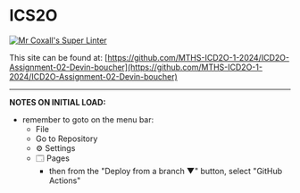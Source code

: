 # ICS2O

[![Mr Coxall's Super Linter](https://github.com/MTHS-ICD2O-1-2024/ICD2O-Assignment-02-Devin-boucher/workflows/Mr%20Coxall's%20Super%20Linter/badge.svg)](https://github.com/MTHS-ICD2O-1-2024/ICD2O-Assignment-02-Devin-boucher/actions)

This site can be found at: [https://github.com/MTHS-ICD2O-1-2024/ICD2O-Assignment-02-Devin-boucher](https://github.com/MTHS-ICD2O-1-2024/ICD2O-Assignment-02-Devin-boucher)

---

**NOTES ON INITIAL LOAD:**
- remember to goto on the menu bar:
  - File
  - Go to Repository
  - ⚙ Settings
  - 🗔 Pages
    - then from the "Deploy from a branch ▼" button, select "GitHub Actions"
